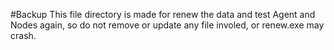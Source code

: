 #Backup
This file directory is made for renew the data and test Agent and Nodes again, so do not remove or update any file involed, or renew.exe may crash.